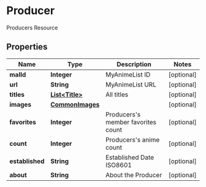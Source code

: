 

# Producer

Producers Resource

## Properties

| Name | Type | Description | Notes |
|------------ | ------------- | ------------- | -------------|
|**malId** | **Integer** | MyAnimeList ID |  [optional] |
|**url** | **String** | MyAnimeList URL |  [optional] |
|**titles** | [**List&lt;Title&gt;**](Title.md) | All titles |  [optional] |
|**images** | [**CommonImages**](CommonImages.md) |  |  [optional] |
|**favorites** | **Integer** | Producers&#39;s member favorites count |  [optional] |
|**count** | **Integer** | Producers&#39;s anime count |  [optional] |
|**established** | **String** | Established Date ISO8601 |  [optional] |
|**about** | **String** | About the Producer |  [optional] |



